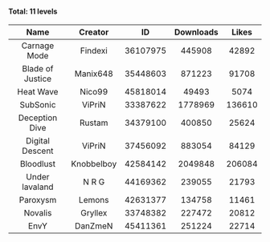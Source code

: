 #### Total: 11 levels

| Name | Creator | ID | Downloads | Likes |
|:---:|:---:|:---:|:---:|:---:|
| Carnage Mode | Findexi | 36107975 | 445908 | 42892
| Blade of Justice | Manix648 | 35448603 | 871223 | 91708
| Heat Wave | Nico99 | 45818014 | 49493 | 5074
| SubSonic | ViPriN | 33387622 | 1778969 | 136610
| Deception Dive | Rustam | 34379100 | 400850 | 25624
| Digital Descent | ViPriN | 37456092 | 883054 | 84129
| Bloodlust | Knobbelboy | 42584142 | 2049848 | 206084
| Under lavaland | N R G | 44169362 | 239055 | 21793
| Paroxysm | Lemons | 42631377 | 134758 | 11461
| Novalis | Gryllex | 33748382 | 227472 | 20812
| EnvY | DanZmeN | 45411361 | 251224 | 22714
